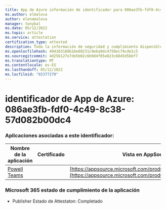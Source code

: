 ```yaml
---
title: App de Azure información de identificador para 086ae3fb-fdf0-4c49-8c38-57d082b00dc4
ms.author: elmalova
author: elenamalova
manager: tonybal
ms.date: 05/12/2022
ms.topic: article
ms.service: attestation
certification_type: attested
description: Toda la información de seguridad y cumplimiento disponible para 086ae3fb-fdf0-4c49-8c38-57d082b00dc4.
ms.openlocfilehash: 494103168b16e60231c9eba9dc4750ec79cde1c5
ms.sourcegitcommit: 4d256127e7de5b02c6b9d4f05e823c6845d5bbf7
ms.translationtype: MT
ms.contentlocale: es-ES
ms.lasthandoff: 05/12/2022
ms.locfileid: "65377270"
---
```

# <a name="azure-app-id-086ae3fb-fdf0-4c49-8c38-57d082b00dc4"></a>identificador de App de Azure: 086ae3fb-fdf0-4c49-8c38-57d082b00dc4


### <a name="apps-associated-with-this-id"></a>Aplicaciones asociadas a este identificador:
| **Nombre de la aplicación** | **Certificado** | **Vista en AppSource** |
|--------------|---------------|-----------------------|
| [Powell Teams](../forward/WA200001585.md) |  | [https://appsource.microsoft.com/product/office/WA200001585](https://appsource.microsoft.com/product/office/WA200001585) |

### <a name="microsoft-365-app-compliance-status"></a>Microsoft 365 estado de cumplimiento de la aplicación
- Publisher Estado de Attestaton: Completado
